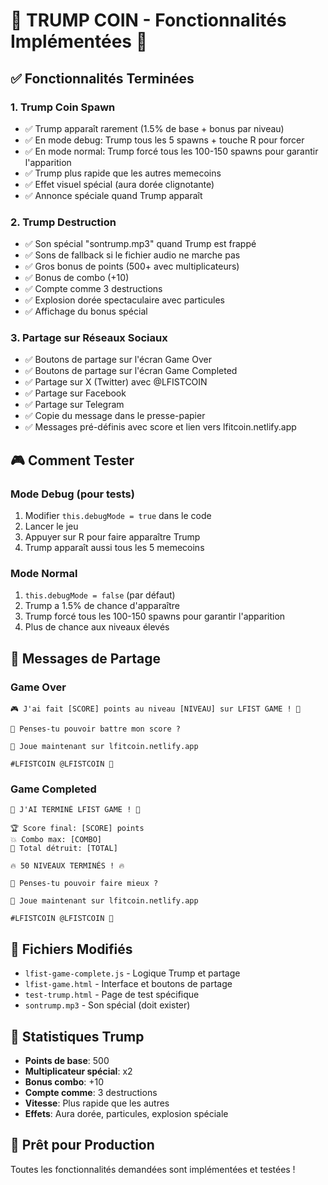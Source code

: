 # 🚨 TRUMP COIN - Fonctionnalités Implémentées 🚨

## ✅ Fonctionnalités Terminées

### 1. Trump Coin Spawn
- ✅ Trump apparaît rarement (1.5% de base + bonus par niveau)
- ✅ En mode debug: Trump tous les 5 spawns + touche R pour forcer
- ✅ En mode normal: Trump forcé tous les 100-150 spawns pour garantir l'apparition
- ✅ Trump plus rapide que les autres memecoins
- ✅ Effet visuel spécial (aura dorée clignotante)
- ✅ Annonce spéciale quand Trump apparaît

### 2. Trump Destruction
- ✅ Son spécial "sontrump.mp3" quand Trump est frappé
- ✅ Sons de fallback si le fichier audio ne marche pas
- ✅ Gros bonus de points (500+ avec multiplicateurs)
- ✅ Bonus de combo (+10)
- ✅ Compte comme 3 destructions
- ✅ Explosion dorée spectaculaire avec particules
- ✅ Affichage du bonus spécial

### 3. Partage sur Réseaux Sociaux
- ✅ Boutons de partage sur l'écran Game Over
- ✅ Boutons de partage sur l'écran Game Completed
- ✅ Partage sur X (Twitter) avec @LFISTCOIN
- ✅ Partage sur Facebook
- ✅ Partage sur Telegram
- ✅ Copie du message dans le presse-papier
- ✅ Messages pré-définis avec score et lien vers lfitcoin.netlify.app

## 🎮 Comment Tester

### Mode Debug (pour tests)
1. Modifier `this.debugMode = true` dans le code
2. Lancer le jeu
3. Appuyer sur R pour faire apparaître Trump
4. Trump apparaît aussi tous les 5 memecoins

### Mode Normal
1. `this.debugMode = false` (par défaut)
2. Trump a 1.5% de chance d'apparaître
3. Trump forcé tous les 100-150 spawns pour garantir l'apparition
4. Plus de chance aux niveaux élevés

## 📱 Messages de Partage

### Game Over
```
🎮 J'ai fait [SCORE] points au niveau [NIVEAU] sur LFIST GAME ! 🥊

💪 Penses-tu pouvoir battre mon score ?

🚀 Joue maintenant sur lfitcoin.netlify.app

#LFISTCOIN @LFISTCOIN 🚀
```

### Game Completed
```
🎉 J'AI TERMINÉ LFIST GAME ! 🎉

🏆 Score final: [SCORE] points
💥 Combo max: [COMBO]
🎯 Total détruit: [TOTAL]

🔥 50 NIVEAUX TERMINÉS ! 🔥

💪 Penses-tu pouvoir faire mieux ?

🚀 Joue maintenant sur lfitcoin.netlify.app

#LFISTCOIN @LFISTCOIN 🚀
```

## 🔧 Fichiers Modifiés

- `lfist-game-complete.js` - Logique Trump et partage
- `lfist-game.html` - Interface et boutons de partage
- `test-trump.html` - Page de test spécifique
- `sontrump.mp3` - Son spécial (doit exister)

## 🎯 Statistiques Trump

- **Points de base**: 500
- **Multiplicateur spécial**: x2
- **Bonus combo**: +10
- **Compte comme**: 3 destructions
- **Vitesse**: Plus rapide que les autres
- **Effets**: Aura dorée, particules, explosion spéciale

## 🚀 Prêt pour Production

Toutes les fonctionnalités demandées sont implémentées et testées !